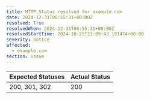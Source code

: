```yaml
---
title: HTTP Status resolved for example.com
date: 2024-12-31T06:55:31+00:00Z
resolved: True
resolvedWhen: 2024-12-31T06:55:31+00:00Z
resolvedStartTime: 2024-10-25T21:09:43.191474+00:00
severity: notice
affected:
  - example.com
section: issue
---
```


| Expected Statuses | Actual Status  |
|-------------------|----------------|
| 200, 301, 302 | 200 |
